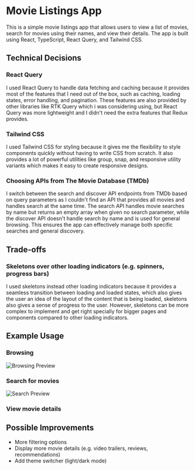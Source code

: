 # Movie Listings App

This is a simple movie listings app that allows users to view a list of movies, search for movies using their names, and view their details. The app is built using React, TypeScript, React Query, and Tailwind CSS.

## Technical Decisions

### React Query

I used React Query to handle data fetching and caching because it provides most of the features that I need out of the box, such as caching, loading states, error handling, and pagination. These features are also provided by other libraries like RTK Query which i was considering using, but React Query was more lightweight and I didn't need the extra features that Redux provides.

### Tailwind CSS

I used Tailwind CSS for styling because it gives me the flexibility to style components quickly without having to write CSS from scratch. It also provides a lot of powerful utilities like group, snap, and responsive utility variants which makes it easy to create responsive designs.

### Choosing APIs from The Movie Database (TMDb)

I switch between the search and discover API endpoints from TMDb based on query parameters as I couldn't find an API that provides all movies and handles search at the same time. The search API handles movie searches by name but returns an empty array when given no search parameter, while the discover API doesn't handle search by name and is used for general browsing. This ensures the app can effectively manage both specific searches and general discovery.

## Trade-offs

### Skeletons over other loading indicators (e.g. spinners, progress bars)

I used skeletons instead other loading indicators because it provides a seamless transition between loading and loaded states, which also gives the user an idea of the layout of the content that is being loaded, skeletons also gives a sense of progress to the user. However, skeletons can be more complex to implement and get right specially for bigger pages and components compared to other loading indicators.

## Example Usage

### Browsing

![Browsing Preview](https://github.com/user-attachments/assets/df9f3917-79ad-4609-bb43-582bfb61522a)

### Search for movies

![Search Preview](https://github.com/user-attachments/assets/39b745fd-3a64-442b-9e2d-59702bc4e791)

### View movie details

## Possible Improvements

- More filtering options
- Display more movie details (e.g. video trailers, reviews, recommendations)
- Add theme switcher (light/dark mode)
